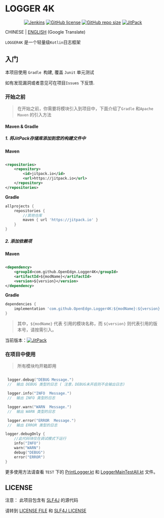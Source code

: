 # LOGGER 4K

<p style="text-align: center">
<a href="https://travis-ci.com/OpenEdgn/Logger4K" target="_blank"><img alt="Jenkins" src="https://img.shields.io/travis/OpenEdgn/Logger4K?branch=master&color=green&style=flat-square"/></a>
<a href="LICENSE"><img alt="GitHub license" src="https://img.shields.io/github/license/OpenEdgn/Logger4K?color=green&style=flat-square"></a>
<a href="#"><img alt="GitHub repo size" src="https://img.shields.io/github/repo-size/OpenEdgn/Logger4K?color=green&style=flat-square"></a>
<a href="https://jitpack.io/#OpenEdgn/Logger4K" target="_blank"> <img alt="JitPack" src="https://img.shields.io/jitpack/v/github/OpenEdgn/Logger4K?color=green&style=flat-square"></a>
</p>

CHINESE | [ENGLISH](README.md) (Google Translate)

`LOGGER4K` 是一个轻量级`Kotlin`日志框架

## 入门

本项目使用 `Gradle `构建, 覆盖 `Junit` 单元测试

如有发现漏洞或者意见可在项目`Issues` 下反馈.

### 开始之前

> 在开始之前，你需要将模块引入到项目中，下面介绍了`Gradle` 和`Apache Maven` 的引入方法

#### Maven & Gradle

##### 1. 将JitPack存储库添加到您的构建文件中

**Maven**

```xml

<repositories>
    <repository>
        <id>jitpack.io</id>
        <url>https://jitpack.io</url>
    </repository>
</repositories>
```

**Gradle**

```groovy
allprojects {
    repositories {
        //其他仓库 
        maven { url 'https://jitpack.io' }
    }
}
```

##### 2. 添加依赖项

**Maven**

```xml

<dependency>
    <groupId>com.github.OpenEdgn.Logger4K</groupId>
    <artifactId>${modName}</artifactId>
    <version>${version}</version>
</dependency>
```

**Gradle**

```groovy
dependencies {
    implementation 'com.github.OpenEdgn.Logger4K:${modName}:${version}'
}
```

> 其中，`${modName}` 代表 引用的模块名称，而 `${version}` 则代表引用的版本号，请按需引入。

当前版本：[![JitPack](https://img.shields.io/jitpack/v/github/OpenEdgn/Logger4K?label=version&style=flat-square)](https://jitpack.io/#OpenEdgn/Logger4K)

### 在项目中使用

> 所有模块均开箱即用

``` kotlin

 logger.debug("DEBUG Message.") 
 //  输出 DEBUG 类型的日志 ( 注意，DEBUG未开启则不会输出日志)

 logger.info("INFO  Message.") 
 //  输出 INFO 类型的日志

 logger.warn("WARN  Message.") 
 //  输出 WARN 类型的日志

 logger.error("ERROR  Message.") 
 //  输出 ERROR 类型的日志

logger.debugOnly { 
    //此代码块仅在调试模式下运行
    info("INFO")
    warn("WARN")
    debug("DEBUG")
    error("ERROR")
}

```

更多使用方法请查看 `TEST` 下的 [PrintLogger.kt](./logger-console/src/test/kotlin/logger4k/impl/console/PrintLogger.kt)
和 [LoggerMainTestAll.kt](./logger-console/src/test/kotlin/logger4k/impl/console/LoggerMainTestAll.kt)  文件。

## LICENSE

注意： 此项目包含有 [SLF4J](https://github.com/qos-ch/slf4j) 的源代码

请转到 [LICENSE FILE](./LICENSE) 和 [SLF4J LICENSE](https://github.com/qos-ch/slf4j/blob/master/LICENSE.txt)
